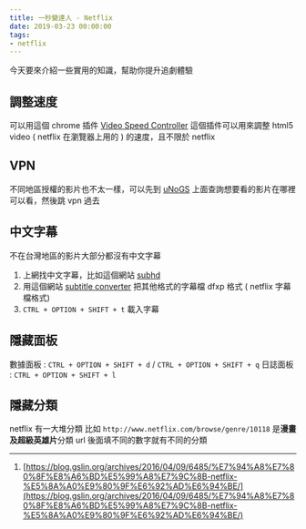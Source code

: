 ```yaml
---
title: 一秒變達人 - Netflix
date: 2019-03-23 00:00:00
tags:
- netflix
---
```


今天要來介紹一些實用的知識，幫助你提升追劇體驗

## 調整速度

可以用這個 chrome 插件 [Video Speed Controller](https://chrome.google.com/webstore/detail/video-speed-controller/nffaoalbilbmmfgbnbgppjihopabppdk)
這個插件可以用來調整 html5 video ( netflix 在瀏覽器上用的 ) 的速度，且不限於 netflix

## VPN

不同地區授權的影片也不太一樣，可以先到 [uNoGS](https://unogs.com/) 上面查詢想要看的影片在哪裡可以看，然後跳 vpn 過去

## 中文字幕

不在台灣地區的影片大部分都沒有中文字幕

1. 上網找中文字幕，比如這個網站 [subhd](http://subhd.com/)
2. 用這個網站 [subtitle converter](https://gotranscript.com/subtitle-converter) 把其他格式的字幕檔 dfxp 格式 ( netflix 字幕檔格式)
4. `CTRL + OPTION + SHIFT + t` 載入字幕

## 隱藏面板

數據面板 : `CTRL + OPTION + SHIFT + d` / `CTRL + OPTION + SHIFT + q`
日誌面板 : `CTRL + OPTION + SHIFT + l`

## 隱藏分類

netflix 有一大堆分類
比如 `http://www.netflix.com/browse/genre/10118` 是**漫畫及超級英雄片**分類
url 後面填不同的數字就有不同的分類

---

1. [https://blog.gslin.org/archives/2016/04/09/6485/%E7%94%A8%E7%80%8F%E8%A6%BD%E5%99%A8%E7%9C%8B-netflix-%E5%8A%A0%E9%80%9F%E6%92%AD%E6%94%BE/](https://blog.gslin.org/archives/2016/04/09/6485/%E7%94%A8%E7%80%8F%E8%A6%BD%E5%99%A8%E7%9C%8B-netflix-%E5%8A%A0%E9%80%9F%E6%92%AD%E6%94%BE/)